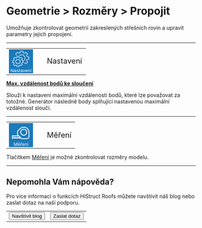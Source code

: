 
<h1>Geometrie &gt; Rozměry &gt; Propojit</h1>

  <p>Umožňuje zkontrolovat geometrii zakreslených střešních rovin a upravit parametry jejich propojení.</p>

  <hr class="main"> <!-- Vodorovná čára jako oddělovač sekce -->

  <table>
    <tr>
      <td>
        <div style="position: relative; width: 64px; height: 64px;">
          <img src="img/MainSettings64x64.png" alt="MainSettings64x64.png" width="64" height="64">
          <div style="position: absolute; bottom: 0; width: 100%; background: none; color: white; font-size: 12px; text-align: center;">
            Nastavení
          </div>
        </div>
      </td>
      <td style="vertical-align: middle; font-size: 20px; padding-left: 30px">
            Nastavení
      </td>
    </tr>
  </table>

  <p><b><u>Max. vzdálenost bodů ke sloučení</u></b></p>

  <p>
  Slouží k nastavení maximální vzdálenosti bodů, které lze považovat za totožné. Generátor následně body splňující nastavenou maximální vzdálenost sloučí.
  </p>

  <hr class="main"> <!-- Vodorovná čára jako oddělovač sekce -->

  <table>
    <tr>
      <td>
        <div style="position: relative; width: 64px; height: 64px;">
          <img src="img/TapeMeasureIcon64x64.png" alt="TapeMeasureIcon64x64.png" width="64" height="64">
          <div style="position: absolute; bottom: 0; width: 100%; background: none; color: white; font-size: 12px; text-align: center;">
            Měření
          </div>
        </div>
      </td>
      <td style="vertical-align: middle; font-size: 20px; padding-left: 30px">
        Měření
      </td>
    </tr>
  </table>

  <p>Tlačítkem <u>Měření</u> je možné zkontrolovat rozměry modelu.</p>

  <hr class="main"> <!-- Vodorovná čára jako oddělovač sekce -->

  <h2>Nepomohla Vám nápověda?</h2>

  <p>Pro více informací o funkcích HiStruct Roofs můžete navštívit náš blog nebo zaslat dotaz na naší podporu.</p>

  <table>
    <tr>
      <td>
        <a href="https://docs.histruct.com/cs/" target="_blank" rel="noopener noreferrer">
          <button class="btn">
            Navštívit blog
          </button>
        </a>
      </td>
      <td>
        <a href="mailto:support@histruct.com?subject=Dotaz na Support HiStruct">
          <button class="btn">
            Zaslat dotaz
          </button>
        </a>
      </td>
    </tr>
  </table>
